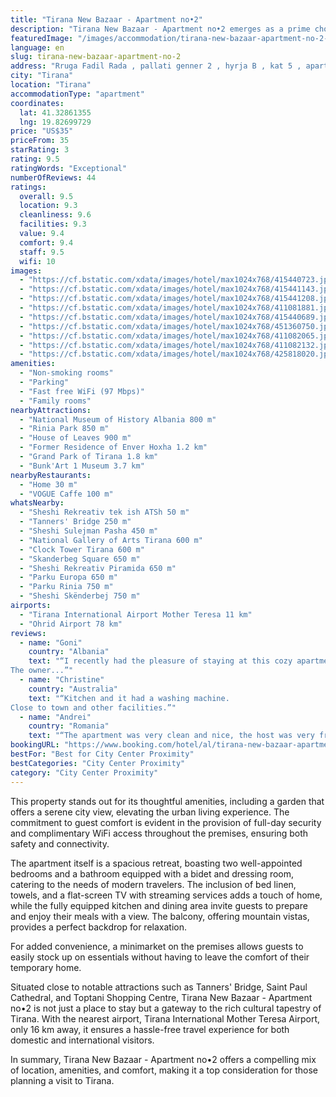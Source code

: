 ```yaml
---
title: "Tirana New Bazaar - Apartment no•2"
description: "Tirana New Bazaar - Apartment no•2 emerges as a prime choice for travelers seeking a blend of comfort and convenience in the heart of Tirana."
featuredImage: "/images/accommodation/tirana-new-bazaar-apartment-no-2-415440723.jpg"
language: en
slug: tirana-new-bazaar-apartment-no-2
address: "Rruga Fadil Rada , pallati genner 2 , hyrja B , kat 5 , apartamenti 18, 1001 Tirana, Albania"
city: "Tirana"
location: "Tirana"
accommodationType: "apartment"
coordinates:
  lat: 41.32861355
  lng: 19.82699729
price: "US$35"
priceFrom: 35
starRating: 3
rating: 9.5
ratingWords: "Exceptional"
numberOfReviews: 44
ratings:
  overall: 9.5
  location: 9.3
  cleanliness: 9.6
  facilities: 9.3
  value: 9.4
  comfort: 9.4
  staff: 9.5
  wifi: 10
images:
  - "https://cf.bstatic.com/xdata/images/hotel/max1024x768/415440723.jpg?k=2d0ae34a4f876c651f9c2aa25f4336559e5b2d6b978a9e80065a7452837af2dd&o=&hp=1"
  - "https://cf.bstatic.com/xdata/images/hotel/max1024x768/415441143.jpg?k=8fa38ac61e30ec0a7f0b414d278c381ed2273c63b0414d7fbcb1500aac112cbc&o=&hp=1"
  - "https://cf.bstatic.com/xdata/images/hotel/max1024x768/415441208.jpg?k=64b8349c44851e521222ce1eec674e743b0d6d39532f09793e0a427c01200d29&o=&hp=1"
  - "https://cf.bstatic.com/xdata/images/hotel/max1024x768/411081881.jpg?k=154ffb400ea4761108ef81094d8f6fdfa0cddf683ea320e1d01a25dbc7cf7660&o=&hp=1"
  - "https://cf.bstatic.com/xdata/images/hotel/max1024x768/415440689.jpg?k=165ff374272654104c027fa30cc7dc52d911f396b56297cff233640e5031af4b&o=&hp=1"
  - "https://cf.bstatic.com/xdata/images/hotel/max1024x768/451360750.jpg?k=d631847f797a84b4885666c43814aae13f4e412533feb4b403ba6084021fdc32&o=&hp=1"
  - "https://cf.bstatic.com/xdata/images/hotel/max1024x768/411082065.jpg?k=4054aebff80a7f8c262ed74c45580c0af3d48f2001aaa089824c41bc6602b0ab&o=&hp=1"
  - "https://cf.bstatic.com/xdata/images/hotel/max1024x768/411082132.jpg?k=b4d0779b76a40a2082c3adb0e215438e0407437d4e6c88e66bdf4c40fea401e2&o=&hp=1"
  - "https://cf.bstatic.com/xdata/images/hotel/max1024x768/425818020.jpg?k=bffd6f746bb33bcc1d25616c51bbb8d18398fdd5ad7dc63d9abc685e66cae2aa&o=&hp=1"
amenities:
  - "Non-smoking rooms"
  - "Parking"
  - "Fast free WiFi (97 Mbps)"
  - "Family rooms"
nearbyAttractions:
  - "National Museum of History Albania 800 m"
  - "Rinia Park 850 m"
  - "House of Leaves 900 m"
  - "Former Residence of Enver Hoxha 1.2 km"
  - "Grand Park of Tirana 1.8 km"
  - "Bunk'Art 1 Museum 3.7 km"
nearbyRestaurants:
  - "Home 30 m"
  - "VOGUE Caffe 100 m"
whatsNearby:
  - "Sheshi Rekreativ tek ish ATSh 50 m"
  - "Tanners' Bridge 250 m"
  - "Sheshi Sulejman Pasha 450 m"
  - "National Gallery of Arts Tirana 600 m"
  - "Clock Tower Tirana 600 m"
  - "Skanderbeg Square 650 m"
  - "Sheshi Rekreativ Piramida 650 m"
  - "Parku Europa 650 m"
  - "Parku Rinia 750 m"
  - "Sheshi Skënderbej 750 m"
airports:
  - "Tirana International Airport Mother Teresa 11 km"
  - "Ohrid Airport 78 km"
reviews:
  - name: "Goni"
    country: "Albania"
    text: "“I recently had the pleasure of staying at this cozy apartment, and I must say that it was a wonderful experience. The owner was incredibly helpful, and the place was spotlessly clean. The apartment's location was also very convenient.
The owner...”"
  - name: "Christine"
    country: "Australia"
    text: "“Kitchen and it had a washing machine.
Close to town and other facilities.”"
  - name: "Andrei"
    country: "Romania"
    text: "“The apartment was very clean and nice, the host was very friendly and with a great hospitality, i strongly recommend this apartment”"
bookingURL: "https://www.booking.com/hotel/al/tirana-new-bazaar-apartment-no-2.en-gb.html?aid=8035640"
bestFor: "Best for City Center Proximity"
bestCategories: "City Center Proximity"
category: "City Center Proximity"
---
```


This property stands out for its thoughtful amenities, including a garden that offers a serene city view, elevating the urban living experience. The commitment to guest comfort is evident in the provision of full-day security and complimentary WiFi access throughout the premises, ensuring both safety and connectivity.

The apartment itself is a spacious retreat, boasting two well-appointed bedrooms and a bathroom equipped with a bidet and dressing room, catering to the needs of modern travelers. The inclusion of bed linen, towels, and a flat-screen TV with streaming services adds a touch of home, while the fully equipped kitchen and dining area invite guests to prepare and enjoy their meals with a view. The balcony, offering mountain vistas, provides a perfect backdrop for relaxation.

For added convenience, a minimarket on the premises allows guests to easily stock up on essentials without having to leave the comfort of their temporary home.

Situated close to notable attractions such as Tanners' Bridge, Saint Paul Cathedral, and Toptani Shopping Centre, Tirana New Bazaar - Apartment no•2 is not just a place to stay but a gateway to the rich cultural tapestry of Tirana. With the nearest airport, Tirana International Mother Teresa Airport, only 16 km away, it ensures a hassle-free travel experience for both domestic and international visitors.

In summary, Tirana New Bazaar - Apartment no•2 offers a compelling mix of location, amenities, and comfort, making it a top consideration for those planning a visit to Tirana.
